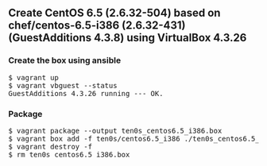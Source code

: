 ## Create CentOS 6.5 (2.6.32-504) based on chef/centos-6.5-i386 (2.6.32-431) (GuestAdditions 4.3.8) using VirtualBox 4.3.26

### Create the box using ansible

<pre>
$ vagrant up
$ vagrant vbguest --status
GuestAdditions 4.3.26 running --- OK.
</pre>

### Package

<pre>
$ vagrant package --output ten0s_centos6.5_i386.box
$ vagrant box add -f ten0s/centos6.5_i386 ./ten0s_centos6.5_i386.box
$ vagrant destroy -f
$ rm ten0s_centos6.5_i386.box
</pre>
